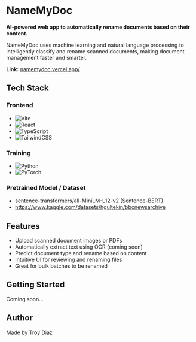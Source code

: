 # NameMyDoc

**AI-powered web app to automatically rename documents based on their content.**

NameMyDoc uses machine learning and natural language processing to intelligently classify and rename scanned documents, making document management faster and smarter.

**Link:** [namemydoc.vercel.app/](https://name-my-doc.vercel.app/)

## Tech Stack

### Frontend
- ![Vite](https://img.shields.io/badge/Vite-646CFF?style=for-the-badge&logo=vite&logoColor=white)
- ![React](https://img.shields.io/badge/React-61DAFB?style=for-the-badge&logo=react&logoColor=black)
- ![TypeScript](https://img.shields.io/badge/TypeScript-3178C6?style=for-the-badge&logo=typescript&logoColor=white)
- ![TailwindCSS](https://img.shields.io/badge/TailwindCSS-38B2AC?style=for-the-badge&logo=tailwind-css&logoColor=white)

### Training
- ![Python](https://img.shields.io/badge/Python-3776AB?style=for-the-badge&logo=python&logoColor=white) 
- ![PyTorch](https://img.shields.io/badge/PyTorch-EE4C2C?style=for-the-badge&logo=pytorch&logoColor=white)

### Pretrained Model / Dataset
- sentence-transformers/all-MiniLM-L12-v2 (Sentence-BERT)
- https://www.kaggle.com/datasets/hgultekin/bbcnewsarchive

## Features
- Upload scanned document images or PDFs
- Automatically extract text using OCR (coming soon)
- Predict document type and rename based on content
- Intuitive UI for reviewing and renaming files
- Great for bulk batches to be renamed

## Getting Started
Coming soon…

## Author
Made by Troy Diaz

